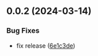 ## 0.0.2 (2024-03-14)


### Bug Fixes

* fix release ([6e1c3de](https://github.com/enpfeff/nestjs-eventstoredb/commit/6e1c3de2ef55e62d14366fe506a92364f599e0a0))



